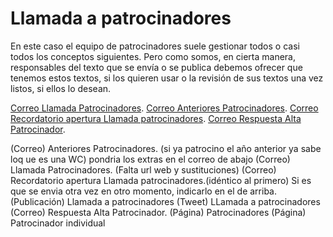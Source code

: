# Llamada a patrocinadores
En este caso el equipo de patrocinadores suele gestionar todos o casi todos los conceptos siguientes. Pero como somos, en cierta manera, responsables del texto que se envía o se publica debemos ofrecer que tenemos estos textos, si los quieren usar o la revisión de sus textos una vez listos, si ellos lo desean.

[Correo Llamada Patrocinadores](fase-3-llamada-patrocinadores/correo-presentacion-llamada.md).
[Correo Anteriores Patrocinadores](fase-3-llamada-patrocinadores/correo-antiguos-patrocinadores.md).
[Correo Recordatorio apertura Llamada patrocinadores](fase-3-llamada-patrocinadores/correo-presentacion-llamada.md).
[Correo Respuesta Alta Patrocinador](fase-3-llamada-patrocinadores/correo-respuesta-alta.md).

(Correo) Anteriores Patrocinadores. (si ya patrocino el año anterior ya sabe loq ue es una WC) pondria los extras en el correo de abajo
(Correo) Llamada Patrocinadores. (Falta url web y sustituciones)
(Correo) Recordatorio apertura Llamada patrocinadores.(idéntico al primero) Si es que se envia otra vez en otro momento, indicarlo en el de arriba.
(Publicación) Llamada  a patrocinadores
(Tweet) LLamada a patrocinadores
(Correo) Respuesta Alta Patrocinador.
(Página) Patrocinadores
(Página) Patrocinador individual
